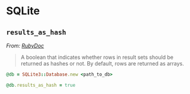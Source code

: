# SQLite

## `results_as_hash`

*From: [RubyDoc](http://www.rubydoc.info/github/luislavena/sqlite3-ruby/SQLite3%2FDatabase%3Aresults_as_hash)*
> A boolean that indicates whether rows in result sets should be returned as hashes or not. By default, rows are returned as arrays.

```ruby
@db = SQLite3::Database.new <path_to_db>

@db.results_as_hash = true
```
